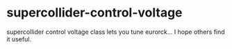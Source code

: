 # supercollider-control-voltage
supercollider control voltage class lets you tune eurorck...   I hope others find it useful.
